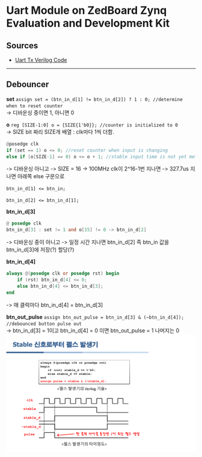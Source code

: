 # Uart Module on ZedBoard Zynq Evaluation and Development Kit

## Sources

- [Uart Tx Verilog Code](https://m.blog.naver.com/tlsrka649/222065404652)

---

## Debouncer

**set**
`assign set = (btn_in_d[1] != btn_in_d[2]) ? 1 : 0; //determine when to reset counter`<br>
-> 디바운싱 중이면 1, 아니면 0
<br>

**o**
`reg [SIZE-1:0] o = {SIZE{1'b0}}; //counter is initialized to 0`<br>
-> SIZE bit 짜리 SIZE개 배열 : clk마다 1씩 더함.

```Verilog
@posedge clk
if (set == 1) o <= 0; //reset counter when input is changing
else if (o[SIZE-1] == 0) o <= o + 1; //stable input time is not yet met
```

-> 디바운싱 아니고
-> SIZE = 16 -> 100MHz clk이 2^16-1번 지나면 -> 327.7us 지나면 아래쪽 else 구문으로
<br>

`btn_in_d[1] <= btn_in;`

`btn_in_d[2] <= btn_in_d[1];`

**btn_in_d[3]**

```Verilog
@ posedge clk
btn_in_d[3] : set != 1 and o[15] != 0 -> btn_in_d[2]
```

-> 디바운싱 중이 아니고
-> 일정 시간 지나면 btn_in_d[2] 즉 btn_in 값을 btn_in_d[3]에 저장(?) 할당(?)
<br>

**btn_in_d[4]**

```Verilog
always @(posedge clk or posedge rst) begin
    if (rst) btn_in_d[4] <= 0;
    else btn_in_d[4] <= btn_in_d[3];
end
```

-> 매 클럭마다 btn_in_d[4] = btn_in_d[3]
<br>

**btn_out_pulse**
`assign btn_out_pulse = btn_in_d[3] & (~btn_in_d[4]); //debounced button pulse out`<br>
-> btn_in_d[3] = 1이고 btn_in_d[4] = 0 이면 btn_out_pulse = 1 나머지는 0
![pulse 생성기](.//study/pulse.png)
